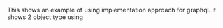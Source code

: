 

This shows an example of using implementation approach for graphql. 
It shows 2 object type using 